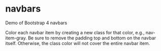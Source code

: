 # navbars
Demo of Bootstrap 4 navbars

Color each navbar item by creating a new class for that color, e.g., nav-item-gray. Be sure to remove the padding top and bottom on the navbar itself. Otherwise, the class color will not cover the entire navbar item.
